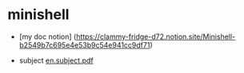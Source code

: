 # minishell

* [my doc notion] (https://clammy-fridge-d72.notion.site/Minishell-b2549b7c695e4e53b9c54e941cc9df71)

* subject [en.subject.pdf](https://github.com/chimuelito/minishell/files/7210386/en.subject.pdf)
